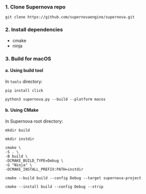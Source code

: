 ### 1. Clone Supernova repo

```git clone https://github.com/supernovaengine/supernova.git```

### 2. Install dependencies

* cmake
* ninja

### 3. Build for macOS
#### a. Using build tool

In ```tools``` directory:

```
pip install click
```
```
python3 supernova.py --build --platform macos
```

#### b. Using CMake

In Supernova root directory:

```
mkdir build
```
```
mkdir instdir
```
```
cmake \
-S . \
-B build \
-DCMAKE_BUILD_TYPE=Debug \
-G "Ninja" \
-DCMAKE_INSTALL_PREFIX:PATH=instdir
```
```
cmake --build build --config Debug --target supernova-project
```
```
cmake --install build --config Debug --strip
```